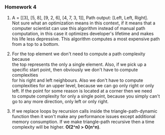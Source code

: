 ### Homework 4

1)  A = [[3], [5, 8], [9, 2, 6], [4, 7, 3, 1]],
    Path output: [Left, Left, Right].  
    Not sure what an optimization means in this context, if it means that a  
    computer scientist can use this algorithm instead of manual path  
    computation, in this case it optimizes developer's lifetime and makes  
    his life less depressive. This algorithm computes a most expensive path  
    from a top to a bottom.
   
2)  For the top element we don't need to compute a path complexity because  
    the top represents the only a single element. Also, if we pick up a  
    specific start point, then obviously we don't have to compute complexities  
    for his right and left neighbours. Also we don't have to compute  
    complexities for an upper level, because we can go only right or only  
    left. If the point for some reason is located at a corner then we need  
    to compute complexity for only a single point, because you simply can't  
    go to any more direction, only left or only right.
    
3)  If we replace loops by recursion calls inside the triangle-path-dynamic  
    function then it won't make any performance issues except additional   
    memory consumption. If we make triangle-path recursive then a time  
    complexity will be higher. **O(2^n) > O(n^n)**.
    
   